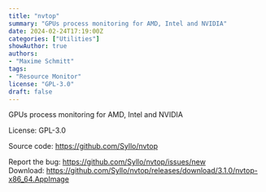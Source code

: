 ```yaml
---
title: "nvtop"
summary: "GPUs process monitoring for AMD, Intel and NVIDIA"
date: 2024-02-24T17:19:00Z
categories: ["Utilities"]
showAuthor: true
authors:
- "Maxime Schmitt"
tags: 
- "Resource Monitor"
license: "GPL-3.0"
draft: false
---
```


GPUs process monitoring for AMD, Intel and NVIDIA

License: GPL-3.0

Source code: <https://github.com/Syllo/nvtop>

Report the bug: <https://github.com/Syllo/nvtop/issues/new>  
Download: <https://github.com/Syllo/nvtop/releases/download/3.1.0/nvtop-x86_64.AppImage>
